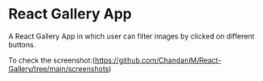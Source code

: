 # React Gallery App
A React Gallery App in which user can filter images by clicked on different buttons.

To check the screenshot:(https://github.com/ChandaniM/React-Gallery/tree/main/screenshots)